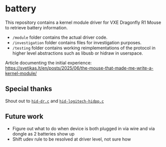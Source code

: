 # battery

This repository contains a kernel module driver for VXE Dragonfly R1 Mouse to retrieve battery information.

- `/module` folder contains the actual driver code.
- `/investigation` folder contains files for investigation purposes.
- `/testing` folder contains working reimplementations of the protocol in higher level abstractions such as libusb or hidraw in userspace.

Article documenting the initial experience:
https://svetikas.lt/en/posts/2025/06/the-mouse-that-made-me-write-a-kernel-module/

## Special thanks

Shout out to [`hid-dr.c`](https://git.kernel.org/pub/scm/linux/kernel/git/torvalds/linux.git/tree/drivers/hid/hid-dr.c?h=v6.16-rc1)
and [`hid-logitech-hidpp.c`](https://git.kernel.org/pub/scm/linux/kernel/git/torvalds/linux.git/tree/drivers/hid/hid-logitech-hidpp.c?h=v6.16-rc1)

## Future work

- Figure out what to do when device is both plugged in via wire and via dongle as 2 batteries show up
- Shift udev rule to be resolved at driver level, not sure how
